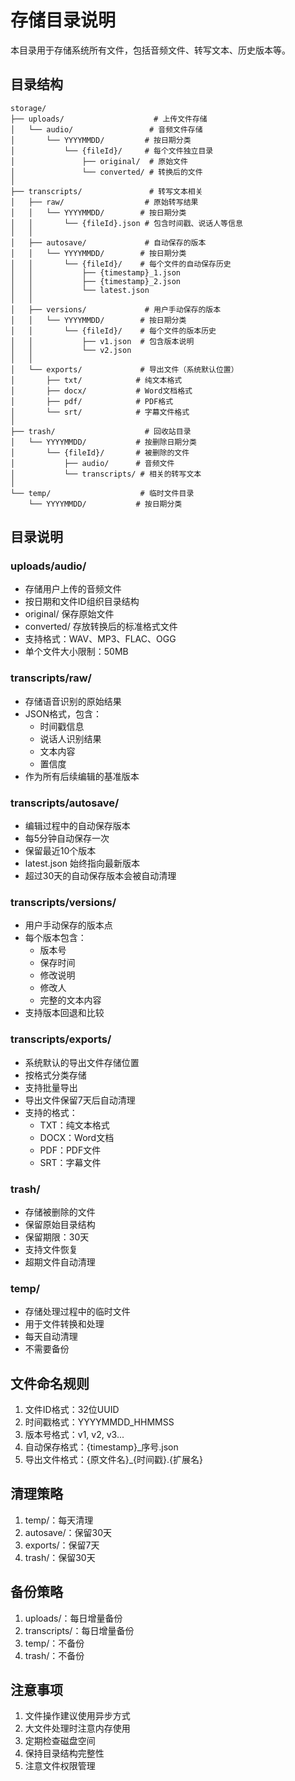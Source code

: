 # 存储目录说明

本目录用于存储系统所有文件，包括音频文件、转写文本、历史版本等。

## 目录结构

```
storage/
├── uploads/                    # 上传文件存储
│   └── audio/                 # 音频文件存储
│       └── YYYYMMDD/         # 按日期分类
│           └── {fileId}/     # 每个文件独立目录
│               ├── original/  # 原始文件
│               └── converted/ # 转换后的文件
│
├── transcripts/               # 转写文本相关
│   ├── raw/                  # 原始转写结果
│   │   └── YYYYMMDD/        # 按日期分类
│   │       └── {fileId}.json # 包含时间戳、说话人等信息
│   │
│   ├── autosave/             # 自动保存的版本
│   │   └── YYYYMMDD/        # 按日期分类
│   │       └── {fileId}/    # 每个文件的自动保存历史
│   │           ├── {timestamp}_1.json
│   │           ├── {timestamp}_2.json
│   │           └── latest.json
│   │
│   ├── versions/             # 用户手动保存的版本
│   │   └── YYYYMMDD/        # 按日期分类
│   │       └── {fileId}/    # 每个文件的版本历史
│   │           ├── v1.json  # 包含版本说明
│   │           └── v2.json
│   │
│   └── exports/             # 导出文件（系统默认位置）
│       ├── txt/            # 纯文本格式
│       ├── docx/           # Word文档格式
│       ├── pdf/            # PDF格式
│       └── srt/            # 字幕文件格式
│
├── trash/                    # 回收站目录
│   └── YYYYMMDD/           # 按删除日期分类
│       └── {fileId}/       # 被删除的文件
│           ├── audio/      # 音频文件
│           └── transcripts/ # 相关的转写文本
│
└── temp/                    # 临时文件目录
    └── YYYYMMDD/           # 按日期分类
```

## 目录说明

### uploads/audio/
- 存储用户上传的音频文件
- 按日期和文件ID组织目录结构
- original/ 保存原始文件
- converted/ 存放转换后的标准格式文件
- 支持格式：WAV、MP3、FLAC、OGG
- 单个文件大小限制：50MB

### transcripts/raw/
- 存储语音识别的原始结果
- JSON格式，包含：
  * 时间戳信息
  * 说话人识别结果
  * 文本内容
  * 置信度
- 作为所有后续编辑的基准版本

### transcripts/autosave/
- 编辑过程中的自动保存版本
- 每5分钟自动保存一次
- 保留最近10个版本
- latest.json 始终指向最新版本
- 超过30天的自动保存版本会被自动清理

### transcripts/versions/
- 用户手动保存的版本点
- 每个版本包含：
  * 版本号
  * 保存时间
  * 修改说明
  * 修改人
  * 完整的文本内容
- 支持版本回退和比较

### transcripts/exports/
- 系统默认的导出文件存储位置
- 按格式分类存储
- 支持批量导出
- 导出文件保留7天后自动清理
- 支持的格式：
  * TXT：纯文本格式
  * DOCX：Word文档
  * PDF：PDF文件
  * SRT：字幕文件

### trash/
- 存储被删除的文件
- 保留原始目录结构
- 保留期限：30天
- 支持文件恢复
- 超期文件自动清理

### temp/
- 存储处理过程中的临时文件
- 用于文件转换和处理
- 每天自动清理
- 不需要备份

## 文件命名规则

1. 文件ID格式：32位UUID
2. 时间戳格式：YYYYMMDD_HHMMSS
3. 版本号格式：v1, v2, v3...
4. 自动保存格式：{timestamp}_序号.json
5. 导出文件格式：{原文件名}_{时间戳}.{扩展名}

## 清理策略

1. temp/：每天清理
2. autosave/：保留30天
3. exports/：保留7天
4. trash/：保留30天

## 备份策略

1. uploads/：每日增量备份
2. transcripts/：每日增量备份
3. temp/：不备份
4. trash/：不备份

## 注意事项

1. 文件操作建议使用异步方式
2. 大文件处理时注意内存使用
3. 定期检查磁盘空间
4. 保持目录结构完整性
5. 注意文件权限管理 